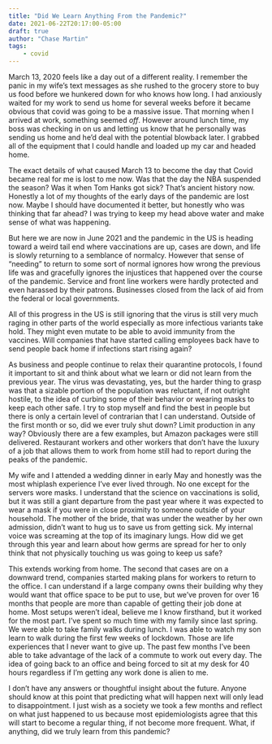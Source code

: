 ```yaml
---
title: "Did We Learn Anything From the Pandemic?"
date: 2021-06-22T20:17:00-05:00
draft: true
author: "Chase Martin"
tags:
    - covid
---
```


March 13, 2020 feels like a day out of a different reality. I remember the panic in my wife’s text messages as she rushed to the grocery store to buy us food before we hunkered down for who knows how long. I had anxiously waited for my work to send us home for several weeks before it became obvious that covid was going to be a massive issue. That morning when I arrived at work, something seemed *off*. However around lunch time, my boss was checking in on us and letting us know that he personally was sending us home and he’d deal with the potential blowback later. I grabbed all of the equipment that I could handle and loaded up my car and headed home.

The exact details of what caused March 13 to become the day that Covid became real for me is lost to me now. Was that the day the NBA suspended the season? Was it when Tom Hanks got sick? That’s ancient history now. Honestly a lot of my thoughts of the early days of the pandemic are lost now. Maybe I should have documented it better, but honestly who was thinking that far ahead? I was trying to keep my head above water and make sense of what was happening.

But here we are now in June 2021 and the pandemic in the US is heading toward a weird tail end where vaccinations are up, cases are down, and life is slowly returning to a semblance of normalcy. However that sense of “needing” to return to some sort of normal ignores how wrong the previous life was and gracefully ignores the injustices that happened over the course of the pandemic. Service and front line workers were hardly protected and even harassed by their patrons. Businesses closed from the lack of aid from the federal or local governments.

All of this progress in the US is still ignoring that the virus is still very much raging in other parts of the world especially as more infectious variants take hold. They might even mutate to be able to avoid immunity from the vaccines. Will companies that have started calling employees back have to send people back home if infections start rising again?

As business and people continue to relax their quarantine protocols, I found it important to sit and think about what we learn or did not learn from the previous year. The virus was devastating, yes, but the harder thing to grasp was that a sizable portion of the population was reluctant, if not outright hostile, to the idea of curbing some of their behavior or wearing masks to keep each other safe. I try to stop myself and find the best in people but there is only a certain level of contrarian that I can understand. Outside of the first month or so, did we ever truly shut down? Limit production in any way? Obviously there are a few examples, but Amazon packages were still delivered. Restaurant workers and other workers that don’t have the luxury of a job that allows them to work from home still had to report during the peaks of the pandemic.

My wife and I attended a wedding dinner in early May and honestly was the most whiplash experience I’ve ever lived through. No one except for the servers wore masks. I understand that the science on vaccinations is solid, but it was still a giant departure from the past year where it was expected to wear a mask if you were in close proximity to someone outside of your household. The mother of the bride, that was under the weather by her own admission, didn’t want to hug us to save us from getting sick. My internal voice was screaming at the top of its imaginary lungs. How did we get through this year and learn about how germs are spread for her to only think that not physically touching us was going to keep us safe?

This extends working from home. The second that cases are on a downward trend, companies started making plans for workers to return to the office. I can understand if a large company owns their building why they would want that office space to be put to use, but we’ve proven for over 16 months that people are more than capable of getting their job done at home. Most setups weren’t ideal, believe me I know firsthand, but it worked for the most part. I’ve spent so much time with my family since last spring. We were able to take family walks during lunch. I was able to watch my son learn to walk during the first few weeks of lockdown. Those are life experiences that I never want to give up. The past few months I’ve been able to take advantage of the lack of a commute to work out every day. The idea of going back to an office and being forced to sit at my desk for 40 hours regardless if I’m getting any work done is alien to me.

I don’t have any answers or thoughtful insight about the future. Anyone should know at this point that predicting what will happen next will only lead to disappointment. I just wish as a society we took a few months and reflect on what just happened to us because most epidemiologists agree that this will start to become a regular thing, if not become more frequent. What, if anything, did we truly learn from this pandemic?